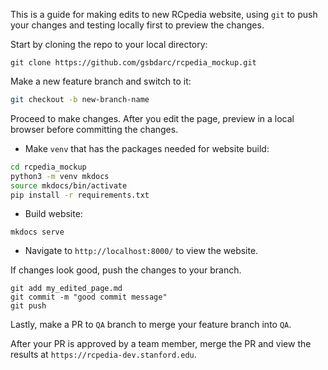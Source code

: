 This is a guide for making edits to new RCpedia website, using `git` to push your changes and testing locally first to preview the changes.

Start by cloning the repo to your local directory:

```
git clone https://github.com/gsbdarc/rcpedia_mockup.git
```

Make a new feature branch and switch to it:

```bash
git checkout -b new-branch-name
```

Proceed to make changes. After you edit the page, preview in a local browser before committing the changes.

- Make `venv` that has the packages needed for website build:
```bash
cd rcpedia_mockup
python3 -m venv mkdocs
source mkdocs/bin/activate
pip install -r requirements.txt
```

- Build website:
```
mkdocs serve
```

- Navigate to `http://localhost:8000/` to view the website.

If changes look good, push the changes to your branch.

```
git add my_edited_page.md
git commit -m "good commit message"
git push
```

Lastly, make a PR to `QA` branch to merge your feature branch into `QA`. 

After your PR is approved by a team member, merge the PR and view the results at `https://rcpedia-dev.stanford.edu`.
